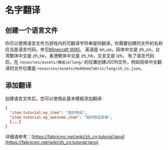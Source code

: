 # 名字翻译

## 创建一个语言文件
你可以使用语言文件为游戏内的可翻译字符串提供翻译。你需要创建的文件的名称应当是语言代码，参见[Minecraft WIKI](https://zh.minecraft.wiki/w/%E8%AF%AD%E8%A8%80#%E5%8F%AF%E7%94%A8%E8%AF%AD%E8%A8%80)。
英语是 en_us，简体中文是 zh_cn，台湾繁体中文是 zh_tw，香港繁体中文是 zh_hk，文言文是 lzh。
有了语言代码后，在 `resources/assets/模组id/lang/` 的位置创建JSON文件，例如简体中文翻译的文件位置是 `resources/assets/moddemofabric/lang/zh_cn.json`。

## 添加翻译
创建语言文件后，您可以使用此基本模板添加翻译:

```json
{
  "item.tutorial.my_item": "我的物品",
  "item.tutorial.my_awesome.item": "我的物品真棒",
  [...]
}
```

详细请参考：[https://fabricmc.net/wiki/zh_cn:tutorial:lang](https://fabricmc.net/wiki/zh_cn:tutorial:lang)